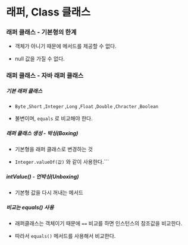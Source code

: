 # 래퍼, Class 클래스

### 래퍼 클래스 - 기본형의 한계

- 객체가 아니기 때문에 메서드를 제공할 수 없다.

- null 값을 가질 수 없다.

### 래퍼 클래스 - 자바 래퍼 클래스

##### 기본 래퍼 클래스

- ```Byte``` ,```Short``` ,```Integer``` ,```Long``` ,```Float``` ,```Double``` ,```Chracter``` ,```Boolean``` 

- 불변이며, ```equals``` 로 비교해야 한다.

##### 래퍼 클래스 생성 - 박싱(Boxing)

- 기본형을 래퍼 클래스로 변경하는 것

- ```Integer.valueOf(값)``` 와 같이 사용한다.```

##### intValue() - 언박싱(Unboxing)

- 기본형 값을 다시 꺼내는 메서드

##### 비교는 equals() 사용

- 래퍼클래스는 객체이기 때문에 ```==``` 비교를 하면 인스턴스의 참조값을 비교한다.

- 따라서 ```equals()``` 메서드를 사용해서 비교한다.
